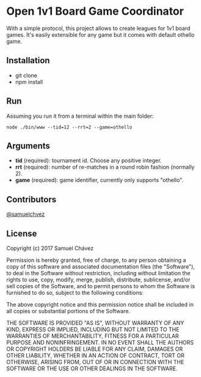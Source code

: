 # Open 1v1 Board Game Coordinator

With a simple protocol, this project allows to create leagues for 1v1 board games. It's easily extensible for any game but it comes with default othello game.

## Installation

- git clone
- npm install

## Run

Assuming you run it from a terminal within the main folder:

```
node ./bin/www --tid=12 --rrt=2 --game=othello
```

## Arguments

- **tid** (required): tournament id. Choose any positive integer.
- **rrt** (required): number of re-matches in a round robin fashion (normally 2).
- **game** (required): game identifier, currently only supports "othello".


## Contributors

[@samuelchvez](https://github.com/samuelchvez)

## License

Copyright (c) 2017 Samuel Chávez

Permission is hereby granted, free of charge, to any person obtaining a copy of this software and associated documentation files (the "Software"), to deal in the Software without restriction, including without limitation the rights to use, copy, modify, merge, publish, distribute, sublicense, and/or sell
copies of the Software, and to permit persons to whom the Software is furnished to do so, subject to the following conditions:

The above copyright notice and this permission notice shall be included in all copies or substantial portions of the Software.

THE SOFTWARE IS PROVIDED "AS IS", WITHOUT WARRANTY OF ANY KIND, EXPRESS OR IMPLIED, INCLUDING BUT NOT LIMITED TO THE WARRANTIES OF MERCHANTABILITY, FITNESS FOR A PARTICULAR PURPOSE AND NONINFRINGEMENT. IN NO EVENT SHALL THE AUTHORS OR COPYRIGHT HOLDERS BE LIABLE FOR ANY CLAIM, DAMAGES OR OTHER LIABILITY, WHETHER IN AN ACTION OF CONTRACT, TORT OR OTHERWISE, ARISING FROM, OUT OF OR IN CONNECTION WITH THE SOFTWARE OR THE USE OR OTHER DEALINGS IN THE SOFTWARE.

